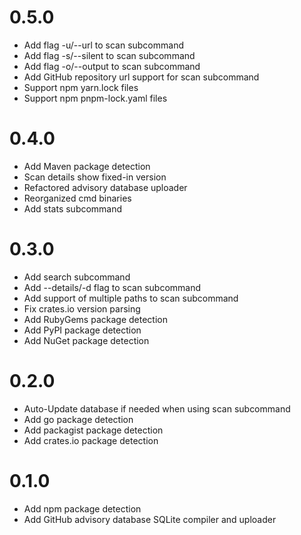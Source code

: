 # 0.5.0

- Add flag -u/--url to scan subcommand
- Add flag -s/--silent to scan subcommand
- Add flag -o/--output to scan subcommand
- Add GitHub repository url support for scan subcommand
- Support npm yarn.lock files
- Support npm pnpm-lock.yaml files

# 0.4.0

- Add Maven package detection
- Scan details show fixed-in version
- Refactored advisory database uploader
- Reorganized cmd binaries
- Add stats subcommand

# 0.3.0

- Add search subcommand
- Add --details/-d flag to scan subcommand
- Add support of multiple paths to scan subcommand
- Fix crates.io version parsing
- Add RubyGems package detection
- Add PyPI package detection
- Add NuGet package detection

# 0.2.0

- Auto-Update database if needed when using scan subcommand
- Add go package detection
- Add packagist package detection
- Add crates.io package detection

# 0.1.0

- Add npm package detection
- Add GitHub advisory database SQLite compiler and uploader